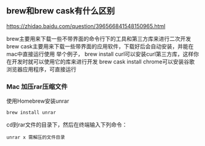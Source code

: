 ## brew和brew cask有什么区别
https://zhidao.baidu.com/question/396566841548150965.html

brew主要用来下载一些不带界面的命令行下的工具和第三方库来进行二次开发
brew cask主要用来下载一些带界面的应用软件，下载好后会自动安装，并能在mac中直接运行使用
举个例子，
brew install curl可以安装curl第三方库，这样你在开发时就可以使用它的库来进行开发
brew cask install chrome可以安装谷歌浏览器应用程序，可直接运行

### Mac 加压rar压缩文件
使用Homebrew安装unrar

```
brew install unrar  
```

cd到rar文件的目录下，然后在终端输入下列命令：
```
unrar x 需解压的文件目录
```
